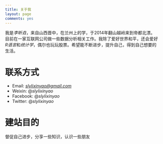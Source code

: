 ```yaml
---
title: 关于我
layout: page
comments: yes
---
```


我是*李昕垚*，来自山西晋中，在兰州上的学，于2014年翻山越岭来到帝都北漂。目前在一家互联网公司做一些数据分析相关工作。我除了爱好世界和平，还会爱好*R语言*和*统计学*，偶尔也玩玩股票。希望能不断进步，提升自己，得到自己想要的生活。

# 联系方式

- Email: *slylixinyao@gmail.com*
- Weixin: @*slylixinyao*
- Facebook: @*slylixinyao*
- Twitter: @*slylixinyao*

# 建站目的

督促自己进步，分享一些知识，认识一些朋友


